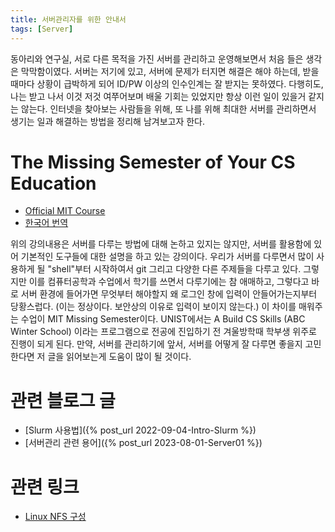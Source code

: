 ```yaml
---
title: 서버관리자를 위한 안내서
tags: [Server]
---
```


동아리와 연구실, 서로 다른 목적을 가진 서버를 관리하고 운영해보면서 처음 들은 생각은 막막함이였다. 서버는 저기에 있고, 서버에 문제가 터지면 해결은 해야 하는데, 받을때마다 상황이 급박하게 되어 ID/PW 이상의 인수인계는 잘 받지는 못하였다. 다행히도, 나는 받고 나서 이것 저것 여쭈어보며 배울 기회는 있었지만 항상 이런 일이 있을거 같지는 않는다. 인터넷을 찾아보는 사람들을 위해, 또 나를 위해 최대한 서버를 관리하면서 생기는 일과 해결하는 방법을 정리해 남겨보고자 한다. 

# The Missing Semester of Your CS Education

- [Official MIT Course](https://missing.csail.mit.edu/)
- [한국어 번역](https://missing-semester-kr.github.io/)

위의 강의내용은 서버를 다루는 방법에 대해 논하고 있지는 않지만, 서버를 활용함에 있어 기본적인 도구들에 대한 설명을 하고 있는 강의이다.
우리가 서버를 다루면서 많이 사용하게 될 "shell"부터 시작하여서 git 그리고 다양한 다른 주제들을 다루고 있다.
그렇지만 이를 컴퓨터공학과 수업에서 학기를 쓰면서 다루기에는 참 애매하고, 그렇다고 바로 서버 환경에 들어가면 무엇부터 해야할지 왜 로그인 창에 입력이 안들어가는지부터 당황스럽다. (이는 정상이다. 보안상의 이유로 입력이 보이지 않는다.)
이 차이를 매워주는 수업이 MIT Missing Semester이다. UNIST에서는 A Build CS Skills (ABC Winter School) 이라는 프로그램으로 전공에 진입하기 전 겨울방학때 학부생 위주로 진행이 되게 된다.
만약, 서버를 관리하기에 앞서, 서버를 어떻게 잘 다루면 좋을지 고민한다면 저 글을 읽어보는게 도움이 많이 될 것이다.

# 관련 블로그 글

- [Slurm 사용법]({% post_url 2022-09-04-Intro-Slurm %})
- [서버관리 관련 용어]({% post_url 2023-08-01-Server01 %})

# 관련 링크

- [Linux NFS 구성](https://onecoin-life.com/87)